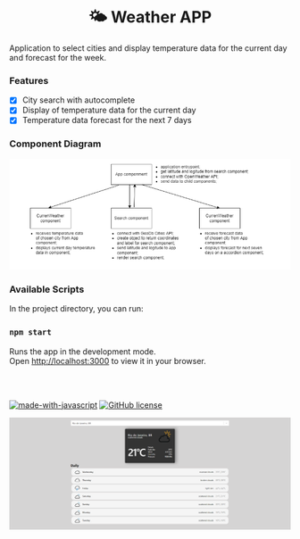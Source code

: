 <h1 align="center">🌤 Weather APP</a></h1>
Application to select cities and display temperature data for the current day and forecast for the week.  

### Features

- [x] City ​​search with autocomplete
- [x] Display of temperature data for the current day
- [x] Temperature data forecast for the next 7 days

### Component  Diagram

![component diagram](https://raw.githubusercontent.com/dropecosta/weather-application/master/src/assets/diagram.png)

### Available Scripts

In the project directory, you can run:

### `npm start`

Runs the app in the development mode.\
Open [http://localhost:3000](http://localhost:3000) to view it in your browser.

<br /><br />

[![made-with-javascript](https://img.shields.io/badge/Made%20with-JavaScript-1f425f.svg)](https://www.javascript.com)
[![GitHub license](https://img.shields.io/github/license/Naereen/StrapDown.js.svg)](https://github.com/Naereen/StrapDown.js/blob/master/LICENSE)

![application screen](https://raw.githubusercontent.com/dropecosta/weather-application/master/src/assets/screen.png)



